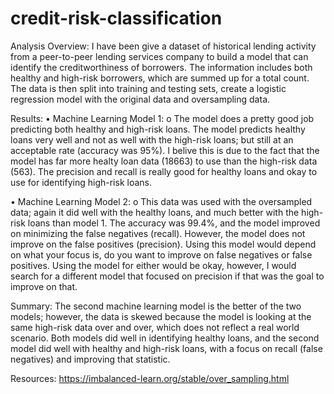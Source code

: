 # credit-risk-classification

Analysis Overview: I have been give a dataset of historical lending activity from a peer-to-peer lending services company to build a model that can identify the creditworthiness of borrowers.  The information includes both healthy and high-risk borrowers, which are summed up for a total count. The data is then split into training and testing sets, create a logistic regression model with the original data and oversampling data.   

Results: 
•	Machine Learning Model 1:
o	The model does a pretty good job predicting both healthy and high-risk loans. The model predicts healthy loans very well and not as well with the high-risk loans; but still at an acceptable rate (accuracy was 95%). I belive this is due to the fact that the model has far more healty loan data (18663) to use than the high-risk data (563).  The precision and recall is really good for healthy loans and okay to use for identifying high-risk loans.

•	Machine Learning Model 2:
o	This data was used with the oversampled data; again it did well with the healthy loans, and much better with the high-risk loans than model 1. The accuracy was 99.4%, and the model improved on minimizing the false negatives (recall).  However, the model does not improve on the false positives (precision).  Using this model would depend on what your focus is, do you want to improve on false negatives or false positives.  Using the model for either would be okay, however, I would search for a different model that focused on precision if that was the goal to improve on that.

Summary:
The second machine learning model is the better of the two models; however, the data is skewed because the model is looking at the same high-risk data over and over, which does not reflect a real world scenario.  Both models did well in identifying healthy loans, and the second model did well with healthy and high-risk loans, with a focus on recall (false negatives) and improving that statistic.

Resources: https://imbalanced-learn.org/stable/over_sampling.html
